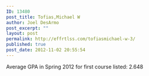 ```yaml
---
ID: 13480
post_title: Tofias,Michael W
author: Joel DesArmo
post_excerpt: ""
layout: post
permalink: http://effrtlss.com/tofiasmichael-w-3/
published: true
post_date: 2012-11-02 20:55:54
---
```

<p>Average GPA in Spring 2012 for first course listed: 2.648</p>